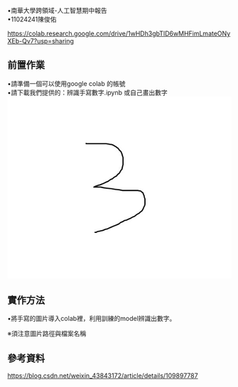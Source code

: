 •南華大學跨領域-人工智慧期中報告   
•11024241陳俊佑   

https://colab.research.google.com/drive/1wHDh3gbTID6wMHFimLmateONyXEb-Qv7?usp=sharing

## 前置作業
•請準備一個可以使用google colab 的帳號   
•請下載我們提供的：辨識手寫數字.ipynb   或自己畫出數字
![image](https://github.com/xUOUx/middleexam/blob/main/num.jpg)

## 實作方法   
•將手寫的圖片導入colab裡，利用訓練的model辨識出數字。    

※須注意圖片路徑與檔案名稱  
## 參考資料
https://blog.csdn.net/weixin_43843172/article/details/109897787
